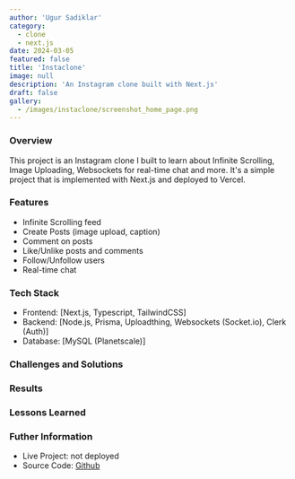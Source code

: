 ```yaml
---
author: 'Ugur Sadiklar'
category:
  - clone
  - next.js
date: 2024-03-05
featured: false
title: 'Instaclone'
image: null
description: 'An Instagram clone built with Next.js'
draft: false
gallery:
  - /images/instaclone/screenshot_home_page.png
---
```


### Overview

This project is an Instagram clone I built to learn about Infinite Scrolling, Image Uploading, Websockets for real-time chat and more. It's a simple project that is implemented with Next.js and deployed to Vercel.

### Features

- Infinite Scrolling feed
- Create Posts (image upload, caption)
- Comment on posts
- Like/Unlike posts and comments
- Follow/Unfollow users
- Real-time chat

### Tech Stack

- Frontend: [Next.js, Typescript, TailwindCSS]
- Backend: [Node.js, Prisma, Uploadthing, Websockets (Socket.io), Clerk (Auth)]
- Database: [MySQL (Planetscale)]

### Challenges and Solutions

### Results

### Lessons Learned

### Futher Information

- Live Project: not deployed
- Source Code: [Github](https://github.com/ugur-sa/instaclone)
